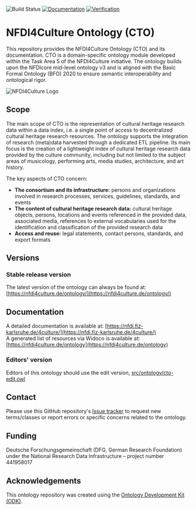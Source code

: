 
![Build Status](https://github.com/ISE-FIZKarlsruhe/nfdi4culture/actions/workflows/qc.yml/badge.svg)
[![Documentation](https://img.shields.io/badge/docs-site-blue)](https://nfdi.fiz-karlsruhe.de/4culture/)
[![Verification](https://github.com/ISE-FIZKarlsruhe/nfdi4culture/actions/workflows/verification.yml/badge.svg)](https://github.com/ISE-FIZKarlsruhe/nfdi4culture/actions/workflows/verification.yml)


# NFDI4Culture Ontology (CTO)

This repository provides the NFDI4Culture Ontology (CTO) and its documentation. CTO is a domain-specific ontology module developed within the Task Area 5 of the NFDI4Culture initiative. The ontology builds upon the NFDIcore mid-level ontology v3 and is aligned with the Basic Formal Ontology (BFO) 2020 to ensure semantic interoperability and ontological rigor.

![NFDI4Culture Logo](https://upload.wikimedia.org/wikipedia/commons/thumb/5/5d/NFDI4Culture_Logo.png/330px-NFDI4Culture_Logo.png)

## Scope
The main scope of CTO is the representation of cultural heritage research data within a data index, i.e. a single point of access to decentralized cultural heritage research resources. The ontology supports the integration of research (meta)data harvested through a dedicated ETL pipeline. Its main focus is the creation of a lightweight index of cultural heritage research data provided by the culture community, including but not limited to the subject areas of musicology, performing arts, media studies, architecture, and art history.

The key aspects of CTO concern:

- **The consortium and its infrastructure:** persons and organizations involved in research processes, services, guidelines, standards, and events
- **The content of cultural heritage research data:** cultural heritage objects, persons, locations and events referenced in the provided data, associated media, references to external vocabularies used for the identification and classification of the provided research data
- **Access and reuse:** legal statements, contact persons, standards, and export formats 


## Versions

### Stable release version

The latest version of the ontology can always be found at: [https://nfdi4culture.de/ontology/](https://nfdi4culture.de/ontology/)

## Documentation

A detailed documentation is available at: [https://nfdi.fiz-karlsruhe.de/4culture/](https://nfdi.fiz-karlsruhe.de/4culture/)  
A generated list of resources via Widoco is available at: [https://nfdi4culture.de/ontology](https://nfdi4culture.de/ontology) 

### Editors' version

Editors of this ontology should use the edit version, [src/ontology/cto-edit.owl](src/ontology/cto-edit.owl)

## Contact

Please use this GitHub repository's [Issue tracker](https://github.com/ISE-FIZKarlsruhe/nfdi4culture/issues) to request new terms/classes or report errors or specific concerns related to the ontology.

## Funding

Deutsche Forschungsgemeinschaft (DFG, German Research Foundation) under the National Research Data Infrastructure – project number 441958017

## Acknowledgements

This ontology repository was created using the [Ontology Development Kit (ODK)](https://github.com/INCATools/ontology-development-kit).